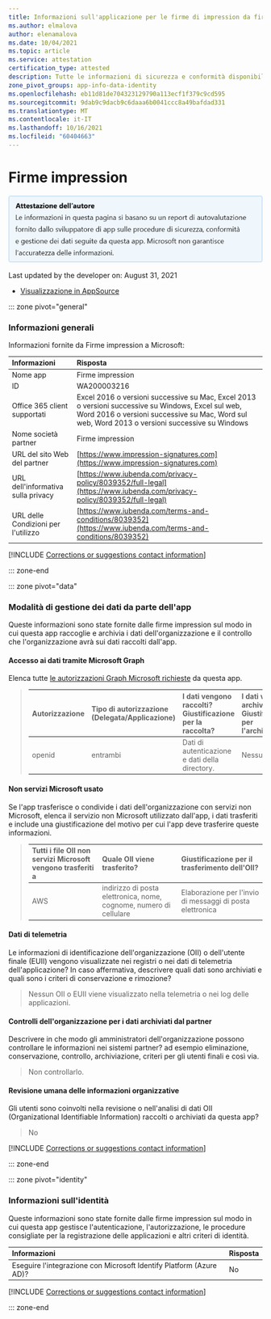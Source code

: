 ```yaml
---
title: Informazioni sull'applicazione per le firme di impression da firme impression
ms.author: elmalova
author: elenamalova
ms.date: 10/04/2021
ms.topic: article
ms.service: attestation
certification_type: attested
description: Tutte le informazioni di sicurezza e conformità disponibili per le firme impression, i criteri di gestione dei dati, le informazioni del catalogo app Microsoft Cloud App Security e le informazioni sulla sicurezza/conformità nel Registro di sistema CSA STAR.
zone_pivot_groups: app-info-data-identity
ms.openlocfilehash: eb11d81de704323129790a113ecf1f379c9cd595
ms.sourcegitcommit: 9dab9c9dacb9c6daaa6b0041ccc8a49bafdad331
ms.translationtype: MT
ms.contentlocale: it-IT
ms.lasthandoff: 10/16/2021
ms.locfileid: "60404663"
---
```

# <a name="impression-signatures"></a>Firme impression

<p></p>
<img alt="Publisher Attestation: The information on this page is based on a self-assessment report provided by the app developer on the security, compliance, and data handling practices followed by this app. Microsoft makes no guarantees regarding the accuracy of the information." src="../media/attested.png" width="650" />
<p>Last updated by the developer on: August 31, 2021</p>

* <a href="https://appsource.microsoft.com/product/office/WA200003216" target="_blank">Visualizzazione in AppSource</a>

::: zone pivot="general"

### <a name="general-information"></a>Informazioni generali

Informazioni fornite da Firme impression a Microsoft:

| **Informazioni** | **Risposta** |
|:----------------|:-------------|
| Nome app | Firme impression |
| ID | WA200003216 |
| Office 365 client supportati | Excel 2016 o versioni successive su Mac, Excel 2013 o versioni successive su Windows, Excel sul web, Word 2016 o versioni successive su Mac, Word sul web, Word 2013 o versioni successive su Windows |
| Nome società partner | Firme impression |
| URL del sito Web del partner | [https://www.impression-signatures.com](https://www.impression-signatures.com) |
| URL dell'informativa sulla privacy | [https://www.iubenda.com/privacy-policy/8039352/full-legal](https://www.iubenda.com/privacy-policy/8039352/full-legal) |
| URL delle Condizioni per l'utilizzo | [https://www.iubenda.com/terms-and-conditions/8039352](https://www.iubenda.com/terms-and-conditions/8039352) |

 [!INCLUDE [Corrections or suggestions contact information](../includes/corrections-or-suggestions.md)]

::: zone-end

::: zone pivot="data"

### <a name="how-the-app-handles-data"></a>Modalità di gestione dei dati da parte dell'app

Queste informazioni sono state fornite dalle firme impression sul modo in cui questa app raccoglie e archivia i dati dell'organizzazione e il controllo che l'organizzazione avrà sui dati raccolti dall'app.

#### <a name="data-access-using-microsoft-graph"></a>Accesso ai dati tramite Microsoft Graph

Elenca tutte [le autorizzazioni Graph Microsoft richieste](https://docs.microsoft.com/graph/permissions-reference) da questa app.

>| **Autorizzazione**  | **Tipo di autorizzazione (Delegata/Applicazione)** | **I dati vengono raccolti? Giustificazione per la raccolta?** | **I dati vengono archiviati? Giustificazione per l'archiviazione?** | **Azure AD App ID** |
>|:----------------|:------------------------------------------------|:--------------------------------------------------------|:--------------------------------------------------|:--------------------|
>| openid | entrambi | Dati di autenticazione e dati della directory. | Nessuna. | [be181d9c-9060-40a0-a692-b29f2e314d16](https://docs.microsoft.com/microsoft-365-app-certification/azure/be181d9c-9060-40a0-a692-b29f2e314d16) |


#### <a name="non-microsoft-services-used"></a>Non servizi Microsoft usato

Se l'app trasferisce o condivide i dati dell'organizzazione con servizi non Microsoft, elenca il servizio non Microsoft utilizzato dall'app, i dati trasferiti e include una giustificazione del motivo per cui l'app deve trasferire queste informazioni.

>| **Tutti i file OII non servizi Microsoft vengono trasferiti a** |  **Quale OII viene trasferito?** | **Giustificazione per il trasferimento dell'OII?** |
>|:-----------------------------------------------------|:------------------------------|:----------------------------------------|
>| AWS | indirizzo di posta elettronica, nome, cognome, numero di cellulare | Elaborazione per l'invio di messaggi di posta elettronica |



#### <a name="telemetry-data"></a>Dati di telemetria

Le informazioni di identificazione dell'organizzazione (OII) o dell'utente finale (EUII) vengono visualizzate nei registri o nei dati di telemetria dell'applicazione? In caso affermativa, descrivere quali dati sono archiviati e quali sono i criteri di conservazione e rimozione?

>Nessun OII o EUII viene visualizzato nella telemetria o nei log delle applicazioni.

#### <a name="organizational-controls-for-data-stored-by-partner"></a>Controlli dell'organizzazione per i dati archiviati dal partner

Descrivere in che modo gli amministratori dell'organizzazione possono controllare le informazioni nei sistemi partner? ad esempio eliminazione, conservazione, controllo, archiviazione, criteri per gli utenti finali e così via.

>Non controllarlo.

#### <a name="human-review-of-organizational-information"></a>Revisione umana delle informazioni organizzative

Gli utenti sono coinvolti nella revisione o nell'analisi di dati OII (Organizational Identifiable Information) raccolti o archiviati da questa app?

>No

[!INCLUDE [Corrections or suggestions contact information](../includes/corrections-or-suggestions.md)]

::: zone-end


::: zone pivot="identity"

### <a name="identity-information"></a>Informazioni sull'identità

Queste informazioni sono state fornite dalle firme impression sul modo in cui questa app gestisce l'autenticazione, l'autorizzazione, le procedure consigliate per la registrazione delle applicazioni e altri criteri di identità.

| **Informazioni** | **Risposta** |
|:----------------|:-------------|
| Eseguire l'integrazione con Microsoft Identify Platform (Azure AD)?  | No |

[!INCLUDE [Corrections or suggestions contact information](../includes/corrections-or-suggestions.md)]

::: zone-end

